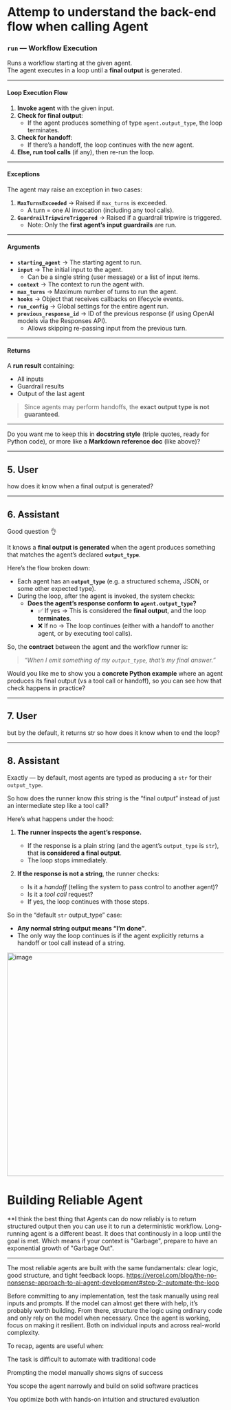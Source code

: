 # Attemp to understand the back-end flow when calling Agent

### `run` — Workflow Execution

Runs a workflow starting at the given agent.  
The agent executes in a loop until a **final output** is generated.

---

#### Loop Execution Flow
1. **Invoke agent** with the given input.  
2. **Check for final output**:  
   - If the agent produces something of type `agent.output_type`, the loop terminates.  
3. **Check for handoff**:  
   - If there’s a handoff, the loop continues with the new agent.  
4. **Else, run tool calls** (if any), then re-run the loop.  

---

#### Exceptions
The agent may raise an exception in two cases:  
1. **`MaxTurnsExceeded`** → Raised if `max_turns` is exceeded.  
   - A turn = one AI invocation (including any tool calls).  
2. **`GuardrailTripwireTriggered`** → Raised if a guardrail tripwire is triggered.  
   - Note: Only the **first agent’s input guardrails** are run.  

---

#### Arguments
- **`starting_agent`** → The starting agent to run.  
- **`input`** → The initial input to the agent.  
  - Can be a single string (user message) or a list of input items.  
- **`context`** → The context to run the agent with.  
- **`max_turns`** → Maximum number of turns to run the agent.  
- **`hooks`** → Object that receives callbacks on lifecycle events.  
- **`run_config`** → Global settings for the entire agent run.  
- **`previous_response_id`** → ID of the previous response (if using OpenAI models via the Responses API).  
  - Allows skipping re-passing input from the previous turn.  

---

#### Returns
A **run result** containing:  
- All inputs  
- Guardrail results  
- Output of the last agent  

> Since agents may perform handoffs, the **exact output type is not guaranteed**.  

---

Do you want me to keep this in **docstring style** (triple quotes, ready for Python code), or more like a **Markdown reference doc** (like above)?  

---

## 5. User
how does it know when a final output is generated?  

---

## 6. Assistant
Good question 👌  

It knows a **final output is generated** when the agent produces something that matches the agent’s declared **`output_type`**.  

Here’s the flow broken down:

- Each agent has an **`output_type`** (e.g. a structured schema, JSON, or some other expected type).  
- During the loop, after the agent is invoked, the system checks:  
  - **Does the agent’s response conform to `agent.output_type`?**  
    - ✅ If yes → This is considered the **final output**, and the loop **terminates**.  
    - ❌ If no → The loop continues (either with a handoff to another agent, or by executing tool calls).  

So, the **contract** between the agent and the workflow runner is:  
> *“When I emit something of my `output_type`, that’s my final answer.”*  

Would you like me to show you a **concrete Python example** where an agent produces its final output (vs a tool call or handoff), so you can see how that check happens in practice?  

---

## 7. User
but by the default, it returns str so how does it know when to end the loop?  

---

## 8. Assistant
Exactly — by default, most agents are typed as producing a `str` for their `output_type`.  

So how does the runner know *this* string is the “final output” instead of just an intermediate step like a tool call?  

Here’s what happens under the hood:  

1. **The runner inspects the agent’s response.**  
   - If the response is a plain string (and the agent’s `output_type` is `str`), that **is considered a final output**.  
   - The loop stops immediately.  

2. **If the response is not a string**, the runner checks:  
   - Is it a *handoff* (telling the system to pass control to another agent)?  
   - Is it a *tool call* request?  
   - If yes, the loop continues with those steps.  

So in the “default `str` output_type” case:  
- **Any normal string output means “I’m done”**.  
- The only way the loop continues is if the agent explicitly returns a handoff or tool call instead of a string.  

<img width="720" height="519" alt="image" src="https://github.com/user-attachments/assets/a6812748-4543-4d87-9ed5-e4785853ec64" />

# Building Reliable Agent

**I think the best thing that Agents can do now reliably is to return structured output then you can use it to run a deterministic workflow.
Long-running agent is a different beast. It does that continously in a loop until the goal is met. Which means if your context is "Garbage", prepare to have an exponential growth of "Garbage Out".

-----
The most reliable agents are built with the same fundamentals: clear logic, good structure, and tight feedback loops.
https://vercel.com/blog/the-no-nonsense-approach-to-ai-agent-development#step-2:-automate-the-loop

Before committing to any implementation, test the task manually using real inputs and prompts. If the model can almost get there with help, it’s probably worth building. From there, structure the logic using ordinary code and only rely on the model when necessary. Once the agent is working, focus on making it resilient. Both on individual inputs and across real-world complexity.

To recap, agents are useful when:

The task is difficult to automate with traditional code

Prompting the model manually shows signs of success

You scope the agent narrowly and build on solid software practices

You optimize both with hands-on intuition and structured evaluation
